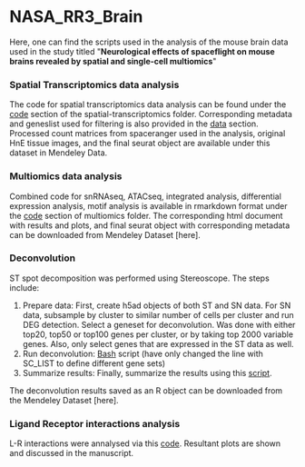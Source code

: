 # NASA_RR3_Brain
Here, one can find the scripts used in the analysis of the mouse brain data used in the study titled "**Neurological effects of spaceflight on mouse brains revealed by spatial and single-cell multiomics**"

### Spatial Transcriptomics data analysis
The code for spatial transcriptomics data analysis can be found under the [code](spatial-transcriptomics/code/RR3_brain_ST_clustering.Rmd) section of the spatial-transcriptomics folder. Corresponding metadata and geneslist used for filtering is also provided in the [data](spatial-transcriptomics/data) section.
Processed count matrices from spaceranger used in the analysis, original HnE tissue images, and the final seurat object are available under this dataset in Mendeley Data.

### Multiomics data analysis
Combined code for snRNAseq, ATACseq, integrated analysis, differential expression analysis, motif analysis is available in rmarkdown format under the [code](multiomics/code/real_data_B_multiomics_20221222.rmd) section of multiomics folder. The corresponding html document with results and plots, and final seurat object with corresponding metadata can be downloaded from Mendeley Dataset [here].

### Deconvolution
ST spot decomposition was performed using Stereoscope. The steps include:
1. Prepare data: First, create h5ad objects of both ST and SN data. For SN data, subsample by cluster to similar number of cells per cluster and run DEG detection. Select a geneset for deconvolution. Was done with either top20, top50 or top100 genes per cluster, or by taking top 2000 variable genes. Also, only select genes that are expressed in the ST data as well.
2. Run deconvolution: [Bash](deconvolution-stereoscope/code/run_stereoscope_brain.bash) script (have only changed the line with SC_LIST to define different gene sets)
3. Summarize results: Finally, summarize the results using this [script](deconvolution-stereoscope/code/summary_stereoscope_brain.Rmd).

The deconvolution results saved as an R object can be downloaded from the Mendeley Dataset [here].

### Ligand Receptor interactions analysis
L-R interactions were annalysed via this [code](L-R_interactions/code/L_R_Brain.Rmd). Resultant plots are shown and discussed in the manuscript.



